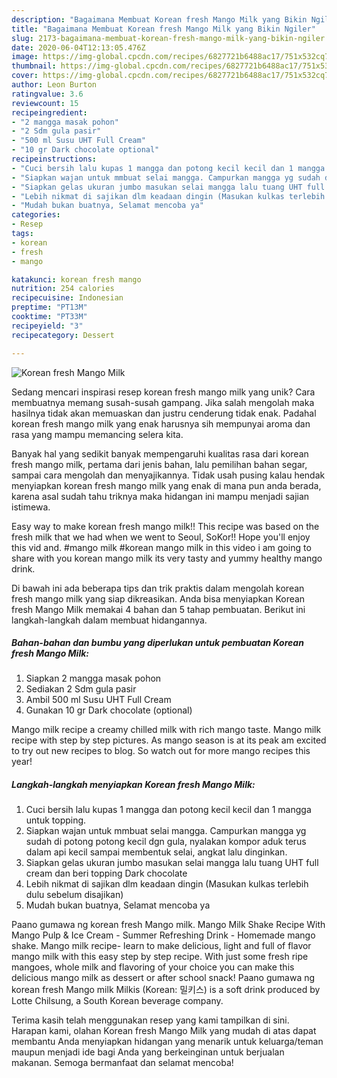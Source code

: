 ```yaml
---
description: "Bagaimana Membuat Korean fresh Mango Milk yang Bikin Ngiler"
title: "Bagaimana Membuat Korean fresh Mango Milk yang Bikin Ngiler"
slug: 2173-bagaimana-membuat-korean-fresh-mango-milk-yang-bikin-ngiler
date: 2020-06-04T12:13:05.476Z
image: https://img-global.cpcdn.com/recipes/6827721b6488ac17/751x532cq70/korean-fresh-mango-milk-foto-resep-utama.jpg
thumbnail: https://img-global.cpcdn.com/recipes/6827721b6488ac17/751x532cq70/korean-fresh-mango-milk-foto-resep-utama.jpg
cover: https://img-global.cpcdn.com/recipes/6827721b6488ac17/751x532cq70/korean-fresh-mango-milk-foto-resep-utama.jpg
author: Leon Burton
ratingvalue: 3.6
reviewcount: 15
recipeingredient:
- "2 mangga masak pohon"
- "2 Sdm gula pasir"
- "500 ml Susu UHT Full Cream"
- "10 gr Dark chocolate optional"
recipeinstructions:
- "Cuci bersih lalu kupas 1 mangga dan potong kecil kecil dan 1 mangga untuk topping."
- "Siapkan wajan untuk mmbuat selai mangga. Campurkan mangga yg sudah di potong potong kecil dgn gula, nyalakan kompor aduk terus dalam api kecil sampai membentuk selai, angkat lalu dinginkan."
- "Siapkan gelas ukuran jumbo masukan selai mangga lalu tuang UHT full cream dan beri topping Dark chocolate"
- "Lebih nikmat di sajikan dlm keadaan dingin (Masukan kulkas terlebih dulu sebelum disajikan)"
- "Mudah bukan buatnya, Selamat mencoba ya"
categories:
- Resep
tags:
- korean
- fresh
- mango

katakunci: korean fresh mango 
nutrition: 254 calories
recipecuisine: Indonesian
preptime: "PT13M"
cooktime: "PT33M"
recipeyield: "3"
recipecategory: Dessert

---
```



![Korean fresh Mango Milk](https://img-global.cpcdn.com/recipes/6827721b6488ac17/751x532cq70/korean-fresh-mango-milk-foto-resep-utama.jpg)

Sedang mencari inspirasi resep korean fresh mango milk yang unik? Cara membuatnya memang susah-susah gampang. Jika salah mengolah maka hasilnya tidak akan memuaskan dan justru cenderung tidak enak. Padahal korean fresh mango milk yang enak harusnya sih mempunyai aroma dan rasa yang mampu memancing selera kita.

Banyak hal yang sedikit banyak mempengaruhi kualitas rasa dari korean fresh mango milk, pertama dari jenis bahan, lalu pemilihan bahan segar, sampai cara mengolah dan menyajikannya. Tidak usah pusing kalau hendak menyiapkan korean fresh mango milk yang enak di mana pun anda berada, karena asal sudah tahu triknya maka hidangan ini mampu menjadi sajian istimewa.

Easy way to make korean fresh mango milk!! This recipe was based on the fresh milk that we had when we went to Seoul, SoKor!! Hope you&#39;ll enjoy this vid and. #mango milk #korean mango milk in this video i am going to share with you korean mango milk its very tasty and yummy healthy mango drink.


Di bawah ini ada beberapa tips dan trik praktis dalam mengolah korean fresh mango milk yang siap dikreasikan. Anda bisa menyiapkan Korean fresh Mango Milk memakai 4 bahan dan 5 tahap pembuatan. Berikut ini langkah-langkah dalam membuat hidangannya.

<!--inarticleads1-->

##### Bahan-bahan dan bumbu yang diperlukan untuk pembuatan Korean fresh Mango Milk:

1. Siapkan 2 mangga masak pohon
1. Sediakan 2 Sdm gula pasir
1. Ambil 500 ml Susu UHT Full Cream
1. Gunakan 10 gr Dark chocolate (optional)


Mango milk recipe a creamy chilled milk with rich mango taste. Mango milk recipe with step by step pictures. As mango season is at its peak am excited to try out new recipes to blog. So watch out for more mango recipes this year! 

<!--inarticleads2-->

##### Langkah-langkah menyiapkan Korean fresh Mango Milk:

1. Cuci bersih lalu kupas 1 mangga dan potong kecil kecil dan 1 mangga untuk topping.
1. Siapkan wajan untuk mmbuat selai mangga. Campurkan mangga yg sudah di potong potong kecil dgn gula, nyalakan kompor aduk terus dalam api kecil sampai membentuk selai, angkat lalu dinginkan.
1. Siapkan gelas ukuran jumbo masukan selai mangga lalu tuang UHT full cream dan beri topping Dark chocolate
1. Lebih nikmat di sajikan dlm keadaan dingin (Masukan kulkas terlebih dulu sebelum disajikan)
1. Mudah bukan buatnya, Selamat mencoba ya


Paano gumawa ng korean fresh Mango milk. Mango Milk Shake Recipe With Mango Pulp &amp; Ice Cream - Summer Refreshing Drink - Homemade mango shake. Mango milk recipe- learn to make delicious, light and full of flavor mango milk with this easy step by step recipe. With just some fresh ripe mangoes, whole milk and flavoring of your choice you can make this delicious mango milk as dessert or after school snack! Paano gumawa ng korean fresh Mango milk Milkis (Korean: 밀키스) is a soft drink produced by Lotte Chilsung, a South Korean beverage company. 

Terima kasih telah menggunakan resep yang kami tampilkan di sini. Harapan kami, olahan Korean fresh Mango Milk yang mudah di atas dapat membantu Anda menyiapkan hidangan yang menarik untuk keluarga/teman maupun menjadi ide bagi Anda yang berkeinginan untuk berjualan makanan. Semoga bermanfaat dan selamat mencoba!
